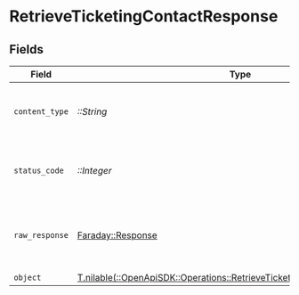 # RetrieveTicketingContactResponse


## Fields

| Field                                                                                                                                        | Type                                                                                                                                         | Required                                                                                                                                     | Description                                                                                                                                  |
| -------------------------------------------------------------------------------------------------------------------------------------------- | -------------------------------------------------------------------------------------------------------------------------------------------- | -------------------------------------------------------------------------------------------------------------------------------------------- | -------------------------------------------------------------------------------------------------------------------------------------------- |
| `content_type`                                                                                                                               | *::String*                                                                                                                                   | :heavy_check_mark:                                                                                                                           | HTTP response content type for this operation                                                                                                |
| `status_code`                                                                                                                                | *::Integer*                                                                                                                                  | :heavy_check_mark:                                                                                                                           | HTTP response status code for this operation                                                                                                 |
| `raw_response`                                                                                                                               | [Faraday::Response](https://www.rubydoc.info/gems/faraday/Faraday/Response)                                                                  | :heavy_check_mark:                                                                                                                           | Raw HTTP response; suitable for custom response parsing                                                                                      |
| `object`                                                                                                                                     | [T.nilable(::OpenApiSDK::Operations::RetrieveTicketingContactResponseBody)](../../models/operations/retrieveticketingcontactresponsebody.md) | :heavy_minus_sign:                                                                                                                           | N/A                                                                                                                                          |
